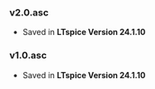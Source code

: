 ### v2.0.asc
- Saved in **LTspice Version 24.1.10**

### v1.0.asc
- Saved in **LTspice Version 24.1.10**






